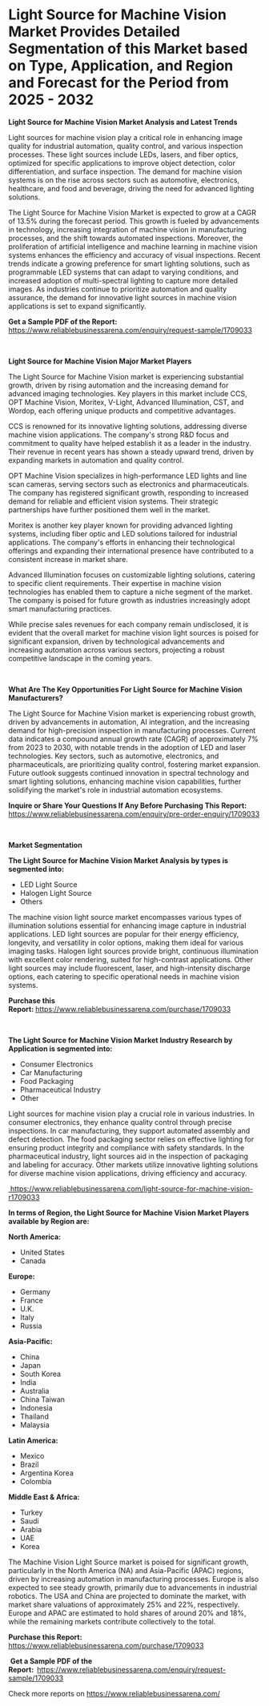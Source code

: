 <p><h1>Light Source for Machine Vision Market Provides Detailed Segmentation of this Market based on Type, Application, and Region and Forecast for the Period from 2025 - 2032</h1></p><p><strong>Light Source for Machine Vision Market Analysis and Latest Trends</strong></p>
<p><p>Light sources for machine vision play a critical role in enhancing image quality for industrial automation, quality control, and various inspection processes. These light sources include LEDs, lasers, and fiber optics, optimized for specific applications to improve object detection, color differentiation, and surface inspection. The demand for machine vision systems is on the rise across sectors such as automotive, electronics, healthcare, and food and beverage, driving the need for advanced lighting solutions.</p><p>The Light Source for Machine Vision Market is expected to grow at a CAGR of 13.5% during the forecast period. This growth is fueled by advancements in technology, increasing integration of machine vision in manufacturing processes, and the shift towards automated inspections. Moreover, the proliferation of artificial intelligence and machine learning in machine vision systems enhances the efficiency and accuracy of visual inspections. Recent trends indicate a growing preference for smart lighting solutions, such as programmable LED systems that can adapt to varying conditions, and increased adoption of multi-spectral lighting to capture more detailed images. As industries continue to prioritize automation and quality assurance, the demand for innovative light sources in machine vision applications is set to expand significantly.</p></p>
<p><strong>Get a Sample PDF of the Report:&nbsp;</strong> <a href="https://www.reliablebusinessarena.com/enquiry/request-sample/1709033?utm_campaign=3554&utm_medium=2&utm_source=Github&utm_content=ia&utm_term=27032025&utm_id=light-source-for-machine-vision">https://www.reliablebusinessarena.com/enquiry/request-sample/1709033</a></p>
<p>&nbsp;</p>
<p><strong>Light Source for Machine Vision Major Market Players</strong></p>
<p><p>The Light Source for Machine Vision market is experiencing substantial growth, driven by rising automation and the increasing demand for advanced imaging technologies. Key players in this market include CCS, OPT Machine Vision, Moritex, V-Light, Advanced Illumination, CST, and Wordop, each offering unique products and competitive advantages.</p><p>CCS is renowned for its innovative lighting solutions, addressing diverse machine vision applications. The company's strong R&D focus and commitment to quality have helped establish it as a leader in the industry. Their revenue in recent years has shown a steady upward trend, driven by expanding markets in automation and quality control.</p><p>OPT Machine Vision specializes in high-performance LED lights and line scan cameras, serving sectors such as electronics and pharmaceuticals. The company has registered significant growth, responding to increased demand for reliable and efficient vision systems. Their strategic partnerships have further positioned them well in the market.</p><p>Moritex is another key player known for providing advanced lighting systems, including fiber optic and LED solutions tailored for industrial applications. The company's efforts in enhancing their technological offerings and expanding their international presence have contributed to a consistent increase in market share.</p><p>Advanced Illumination focuses on customizable lighting solutions, catering to specific client requirements. Their expertise in machine vision technologies has enabled them to capture a niche segment of the market. The company is poised for future growth as industries increasingly adopt smart manufacturing practices.</p><p>While precise sales revenues for each company remain undisclosed, it is evident that the overall market for machine vision light sources is poised for significant expansion, driven by technological advancements and increasing automation across various sectors, projecting a robust competitive landscape in the coming years.</p></p>
<p>&nbsp;</p>
<p><strong>What Are The Key Opportunities For Light Source for Machine Vision Manufacturers?</strong></p>
<p><p>The Light Source for Machine Vision market is experiencing robust growth, driven by advancements in automation, AI integration, and the increasing demand for high-precision inspection in manufacturing processes. Current data indicates a compound annual growth rate (CAGR) of approximately 7% from 2023 to 2030, with notable trends in the adoption of LED and laser technologies. Key sectors, such as automotive, electronics, and pharmaceuticals, are prioritizing quality control, fostering market expansion. Future outlook suggests continued innovation in spectral technology and smart lighting solutions, enhancing machine vision capabilities, further solidifying the market's role in industrial automation ecosystems.</p></p>
<p><strong>Inquire or Share Your Questions If Any Before Purchasing This Report:</strong> <a href="https://www.reliablebusinessarena.com/enquiry/pre-order-enquiry/1709033?utm_campaign=3554&utm_medium=2&utm_source=Github&utm_content=ia&utm_term=27032025&utm_id=light-source-for-machine-vision">https://www.reliablebusinessarena.com/enquiry/pre-order-enquiry/1709033</a></p>
<p>&nbsp;</p>
<p><strong>Market Segmentation</strong></p>
<p><strong>The Light Source for Machine Vision Market Analysis by types is segmented into:</strong></p>
<p><ul><li>LED Light Source</li><li>Halogen Light Source</li><li>Others</li></ul></p>
<p><p>The machine vision light source market encompasses various types of illumination solutions essential for enhancing image capture in industrial applications. LED light sources are popular for their energy efficiency, longevity, and versatility in color options, making them ideal for various imaging tasks. Halogen light sources provide bright, continuous illumination with excellent color rendering, suited for high-contrast applications. Other light sources may include fluorescent, laser, and high-intensity discharge options, each catering to specific operational needs in machine vision systems.</p></p>
<p><strong>Purchase this Report:&nbsp;</strong><a href="https://www.reliablebusinessarena.com/purchase/1709033?utm_campaign=3554&utm_medium=2&utm_source=Github&utm_content=ia&utm_term=27032025&utm_id=light-source-for-machine-vision">https://www.reliablebusinessarena.com/purchase/1709033</a></p>
<p>&nbsp;</p>
<p><strong>The Light Source for Machine Vision Market Industry Research by Application is segmented into:</strong></p>
<p><ul><li>Consumer Electronics</li><li>Car Manufacturing</li><li>Food Packaging</li><li>Pharmaceutical Industry</li><li>Other</li></ul></p>
<p><p>Light sources for machine vision play a crucial role in various industries. In consumer electronics, they enhance quality control through precise inspections. In car manufacturing, they support automated assembly and defect detection. The food packaging sector relies on effective lighting for ensuring product integrity and compliance with safety standards. In the pharmaceutical industry, light sources aid in the inspection of packaging and labeling for accuracy. Other markets utilize innovative lighting solutions for diverse machine vision applications, driving efficiency and accuracy.</p></p>
<p><a href="https://www.reliablebusinessarena.com/light-source-for-machine-vision-r1709033?utm_campaign=3554&utm_medium=2&utm_source=Github&utm_content=ia&utm_term=27032025&utm_id=light-source-for-machine-vision">&nbsp;https://www.reliablebusinessarena.com/light-source-for-machine-vision-r1709033</a></p>
<p><strong>In terms of Region, the Light Source for Machine Vision Market Players available by Region are:</strong></p>
<p>
    <p> <strong> North America: </strong>
        <ul>
            <li>United States</li>
            <li>Canada</li>
        </ul>
        </p> 
    <p> <strong> Europe: </strong>
        <ul>
            <li>Germany</li>
            <li>France</li>
            <li>U.K.</li>
            <li>Italy</li>
            <li>Russia</li>
        </ul>
        </p> 
    <p> <strong> Asia-Pacific: </strong>
        <ul>
            <li>China</li>
            <li>Japan</li>
            <li>South Korea</li>
            <li>India</li>
            <li>Australia</li>
            <li>China Taiwan</li>
            <li>Indonesia</li>
            <li>Thailand</li>
            <li>Malaysia</li>
        </ul>
        </p> 
    <p> <strong> Latin America: </strong>
        <ul>
            <li>Mexico</li>
            <li>Brazil</li>
            <li>Argentina Korea</li>
            <li>Colombia</li>
        </ul>
        </p> 
    <p> <strong> Middle East & Africa: </strong>
        <ul>
            <li>Turkey</li>
            <li>Saudi</li>
            <li>Arabia</li>
            <li>UAE</li>
            <li>Korea</li>
        </ul>
    </p>
    </p>
<p><p>The Machine Vision Light Source market is poised for significant growth, particularly in the North America (NA) and Asia-Pacific (APAC) regions, driven by increasing automation in manufacturing processes. Europe is also expected to see steady growth, primarily due to advancements in industrial robotics. The USA and China are projected to dominate the market, with market share valuations of approximately 25% and 22%, respectively. Europe and APAC are estimated to hold shares of around 20% and 18%, while the remaining markets contribute collectively to the total.</p></p>
<p><strong>Purchase this Report: </strong><a href="https://www.reliablebusinessarena.com/purchase/1709033?utm_campaign=3554&utm_medium=2&utm_source=Github&utm_content=ia&utm_term=27032025&utm_id=light-source-for-machine-vision">https://www.reliablebusinessarena.com/purchase/1709033</a></p>
<p>&nbsp;<strong>Get a Sample PDF of the Report:&nbsp;&nbsp;</strong><a href="https://www.reliablebusinessarena.com/enquiry/request-sample/1709033?utm_campaign=3554&utm_medium=2&utm_source=Github&utm_content=ia&utm_term=27032025&utm_id=light-source-for-machine-vision">https://www.reliablebusinessarena.com/enquiry/request-sample/1709033</a></p>
<p><strong></strong></p>
<p>Check more reports on <a href="https://www.reliablebusinessarena.com/?utm_campaign=3554&utm_medium=2&utm_source=Github&utm_content=ia&utm_term=27032025&utm_id=light-source-for-machine-vision">https://www.reliablebusinessarena.com/</a></p>